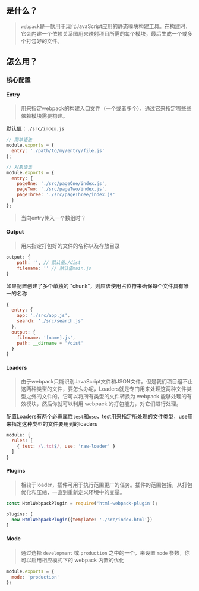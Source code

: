 ## 是什么？

> `webpack`是一款用于现代JavaScript应用的静态模块构建工具。在构建时，它会内建一个依赖关系图用来映射项目所需的每个模块，最后生成一个或多个打包好的文件。

## 怎么用？

### 核心配置

#### Entry

> 用来指定webpack的构建入口文件（一个或者多个），通过它来指定哪些些依赖模块需要构建。

默认值：`./src/index.js`

```javascript
// 简单语法
module.exports = {
  entry: './path/to/my/entry/file.js'
};

// 对象语法
module.exports = {
  entry: {
    pageOne: './src/pageOne/index.js',
    pageTwo: './src/pageTwo/index.js',
    pageThree: './src/pageThree/index.js'
  }
};
```

> 当向entry传入一个数组时？

#### Output

> 用来指定打包好的文件的名称以及存放目录

```javascript
output: {
    path: '', // 默认值./dist
    filename: '' // 默认值main.js
}
```

如果配置创建了多个单独的 "chunk"，则应该使用占位符来确保每个文件具有唯一的名称

```javascript
{
  entry: {
    app: './src/app.js',
    search: './src/search.js'
  },
  output: {
    filename: '[name].js',
    path: __dirname + '/dist'
  }
}
```



#### Loaders

> 由于webpack只能识别JavaScript文件和JSON文件。但是我们项目组不止这两种类型的文件，要怎么办呢，Loaders就是专门用来处理这两种文件类型之外的文件的。它可以将所有类型的文件转换为 webpack 能够处理的有效模块，然后你就可以利用 webpack 的打包能力，对它们进行处理。

配置Loaders有两个必需属性`test`和`use`，test用来指定所处理的文件类型，use用来指定这种类型的文件要用到的loaders

```javascript
module: {
  rules: [
    { test: /\.txt$/, use: 'raw-loader' }
  ]
}
```

#### Plugins

> 相较于loader，插件可用于执行范围更广的任务。插件的范围包括，从打包优化和压缩，一直到重新定义环境中的变量。

```javascript
const HtmlWebpackPlugin = require('html-webpack-plugin');

plugins: [
  new HtmlWebpackPlugin({template: './src/index.html'})
]
```

#### Mode

> 通过选择 `development` 或 `production` 之中的一个，来设置 `mode` 参数，你可以启用相应模式下的 webpack 内置的优化

```javascript
module.exports = {
  mode: 'production'
};
```

